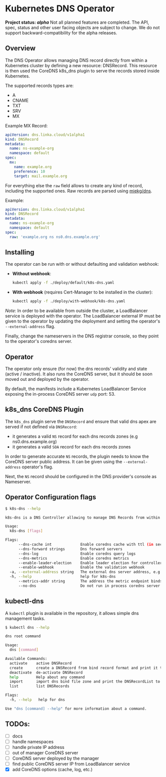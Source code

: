# Kubernetes DNS Operator

**Project status: *alpha*** 
Not all planned features are completed. 
The API, spec, status and other user facing objects are subject to change. 
We do not support backward-compatibility for the alpha releases.

## Overview

The DNS Operator allows managing DNS record directly from within a Kubernetes cluster by defining a new resource: DNSRecord.
This resource is then used the CoreDNS k8s_dns plugin to serve the records stored inside Kubernetes.

The supported records types are:
- A
- CNAME
- TXT
- SRV
- MX

Example MX Record:
```yaml
apiVersion: dns.linka.cloud/v1alpha1
kind: DNSRecord
metadata:
  name: ns-example-org
  namespace: default
spec:
  mx:
    name: example.org
    preference: 10
    target: mail.example.org
```

For everything else the `raw` field allows to create any kind of record, including the supported ones.
Raw records are parsed using [miekg/dns](https://godoc.org/github.com/miekg/dns).

Example:
```yaml
apiVersion: dns.linka.cloud/v1alpha1
kind: DNSRecord
metadata:
  name: ns-example-org
  namespace: default
spec:
  raw: 'example.org ns ns0.dns.example.org'
```

## Installing

The operator can be run with or without defaulting and validation webhook:

- **Without webhook**:

    ```bash
    kubectl apply -f ./deploy/default/k8s-dns.yaml
    ```

- **With webhook** (requires Cert-Manager to be installed in the cluster):
    ```bash
    kubectl apply -f ./deploy/with-webhook/k8s-dns.yaml
    ```

*Note*:
In order to be available from outside the cluster, a LoadBalancer service is deployed with the operator.
The LoadBalancer external IP must be given to the operator by updating the deployment 
and setting the operator's `--external-address` flag.

Finally, change the nameservers in the DNS registrar console, so they point to the operator's 
coredns server.

## Operator

The operator only ensure (for now) the dns records' validity and state (active / inactive).
It also runs the CoreDNS server, but it should be soon moved out and deployed by the operator.

By default, the manifests include a Kubernetes LoadBalancer Service exposing the in-process CoreDNS server
`udp` port: 53.

## k8s_dns CoreDNS Plugin
The `k8s_dns` plugin serve the `DNSRecord` and ensure that valid dns apex are served if not defined via `DNSRecord`:
- it generates a valid `NS` record for each dns records zones (e.g ns0.dns.example.org)
- it generates a valid `SOA` record for each dns records zones

In order to generate accurate `NS` records, the plugin needs to know the CoreDNS server public address.
It can be given using the `--external-address` operator's flag.

Next, the `NS` record should be configured in the DNS provider's console as Nameserver.

## Operator Configuration flags

```bash
$ k8s-dns --help

k8s-dns is a DNS Controller allowing to manage DNS Records from within a Kubernetes cluster

Usage:
  k8s-dns [flags]

Flags:
      --dns-cache int             Enable coredns cache with ttl (in seconds)
      --dns-forward strings       Dns forward servers
      --dns-log                   Enable coredns query logs
      --dns-metrics               Enable coredns metrics
      --enable-leader-election    Enable leader election for controller manager. Enabling this will ensure there is only one active controller manager.
      --enable-webhook            Enable the validation webhook
  -a, --external-address string   The external dns server address, e.g the loadbalancer service IP (default "127.0.0.1")
  -h, --help                      help for k8s-dns
      --metrics-addr string       The address the metric endpoint binds to. (default ":8080")
      --no-dns                    Do not run in process coredns server
```

## kubectl-dns

A `kubectl` plugin is available in the repository, it allows simple dns management tasks.

```bash
$ kubectl dns --help

dns root command

Usage:
  dns [command]

Available Commands:
  activate    active DNSRecord
  create      create a DNSRecord from bind record format and print it to stdout
  deactivate  de-activate DNSRecord
  help        Help about any command
  import      import dns bind file zone and print the DNSRecordList to stdout
  list        list DNSRecords

Flags:
  -h, --help   help for dns

Use "dns [command] --help" for more information about a command.

```


## TODOs:
- [ ] docs
- [ ] handle namespaces
- [ ] handle private IP address
- [ ] out of manager CoreDNS server
- [ ] CoreDNS server deployed by the manager
- [ ] find public CoreDNS server IP from LoadBalancer service
- [x] add CoreDNS options (cache, log, etc.)

